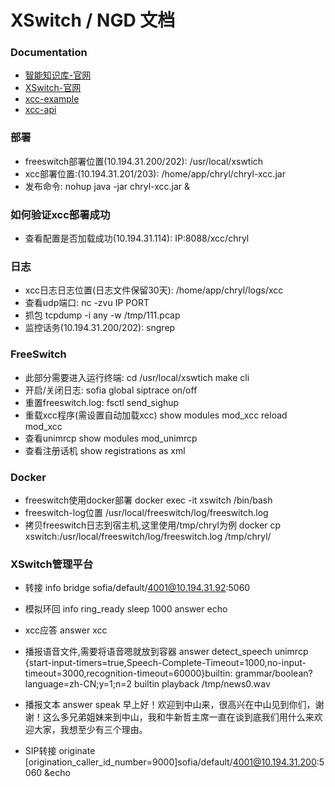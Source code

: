 # XSwitch / NGD 文档

### Documentation ###

* [智能知识库-官网](https://login.bce.baidu.com)
* [XSwitch-官网](https://docs.xswitch.cn)
* [xcc-example](https://git.xswitch.cn/xswitch/xcc-examples)
* [xcc-api](https://xswitch.cn/docs/xswitch-xcc.html)

### 部署 ###

* freeswitch部署位置(10.194.31.200/202):
  /usr/local/xswtich
* xcc部署位置:(10.194.31.201/203):
  /home/app/chryl/chryl-xcc.jar
* 发布命令:
  nohup java -jar chryl-xcc.jar &

### 如何验证xcc部署成功 ###

* 查看配置是否加载成功(10.194.31.114):
  IP:8088/xcc/chryl

### 日志 ###

* xcc日志日志位置(日志文件保留30天):
  /home/app/chryl/logs/xcc
* 查看udp端口:
  nc -zvu IP PORT
* 抓包
  tcpdump -i any -w /tmp/111.pcap
* 监控话务(10.194.31.200/202):
  sngrep

### FreeSwitch ###

* 此部分需要进入运行终端:
  cd /usr/local/xswtich
  make cli
* 开启/关闭日志:
  sofia global siptrace on/off
* 重置freeswitch.log:
  fsctl send_sighup
* 重载xcc程序(需设置自动加载xcc)
  show modules mod_xcc
  reload mod_xcc
* 查看unimrcp
  show modules mod_unimrcp
* 查看注册话机
  show registrations as xml

### Docker ###

* freeswitch使用docker部署
  docker exec -it xswitch /bin/bash
* freeswitch-log位置
  /usr/local/freeswitch/log/freeswitch.log
* 拷贝freeswitch日志到宿主机,这里使用/tmp/chryl为例
  docker cp xswitch:/usr/local/freeswitch/log/freeswitch.log /tmp/chryl/

### XSwitch管理平台 ###

* 转接
  info
  bridge sofia/default/4001@10.194.31.92:5060

* 模拟环回
  info
  ring_ready
  sleep 1000
  answer
  echo


* xcc应答
  answer
  xcc

* 播报语音文件,需要将语音嗯就放到容器
  answer
  detect_speech unimrcp
  {start-input-timers=true,Speech-Complete-Timeout=1000,no-input-timeout=3000,recognition-timeout=60000}builtin:
  grammar/boolean?language=zh-CN;y=1;n=2 builtin
  playback /tmp/news0.wav

* 播报文本
  answer
  speak 早上好！欢迎到中山来，很高兴在中山见到你们，谢谢！这么多兄弟姐妹来到中山，我和牛新哲主席一直在谈到底我们用什么来欢迎大家，我想至少有三个理由。

* SIP转接
  originate [origination_caller_id_number=9000]sofia/default/4001@10.194.31.200:5060 &echo

